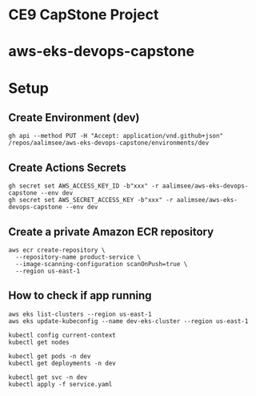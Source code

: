 # CE9 CapStone Project

# aws-eks-devops-capstone

# Setup

## Create Environment (dev)
```
gh api --method PUT -H "Accept: application/vnd.github+json" /repos/aalimsee/aws-eks-devops-capstone/environments/dev
```

## Create Actions Secrets
```
gh secret set AWS_ACCESS_KEY_ID -b"xxx" -r aalimsee/aws-eks-devops-capstone --env dev
gh secret set AWS_SECRET_ACCESS_KEY -b"xxx" -r aalimsee/aws-eks-devops-capstone --env dev
```

## Create a private Amazon ECR repository
```
aws ecr create-repository \
  --repository-name product-service \
  --image-scanning-configuration scanOnPush=true \
  --region us-east-1
```

## How to check if app running

```
aws eks list-clusters --region us-east-1
aws eks update-kubeconfig --name dev-eks-cluster --region us-east-1

kubectl config current-context
kubectl get nodes

kubectl get pods -n dev
kubectl get deployments -n dev

kubectl get svc -n dev
kubectl apply -f service.yaml

```

